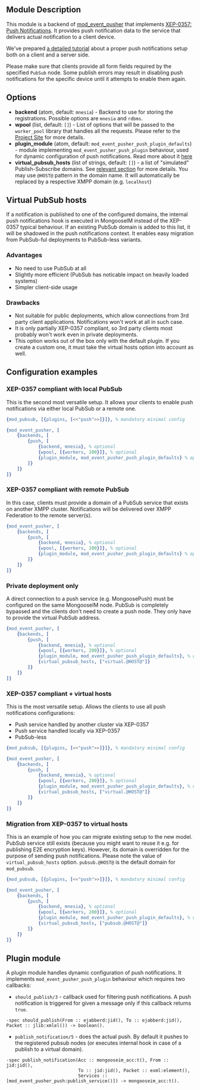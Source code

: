 ## Module Description

This module is a backend of [mod_event_pusher] that implements [XEP-0357: Push Notifications](https://xmpp.org/extensions/xep-0357.html).
It provides push notification data to the service that delivers actual notification to a client device.

We've prepared [a detailed tutorial](../user-guide/Push-notifications.md) about a proper push notifications setup both on a client and a server side.

Please make sure that clients provide all form fields required by the specified `PubSub` node.
Some publish errors may result in disabling push notifications for the specific device until it attempts to enable them again.

## Options

* **backend** (atom, default: `mnesia`) - Backend to use for storing the registrations.
 Possible options are `mnesia` and `rdbms`.
* **wpool** (list, default: `[]`) - List of options that will be passed to the `worker_pool` library that handles all the requests.
 Please refer to the [Project Site](https://github.com/inaka/worker_pool) for more details.
* **plugin_module** (atom, default: `mod_event_pusher_push_plugin_defaults`) - module implementing `mod_event_pusher_push_plugin` behaviour,
  used for dynamic configuration of push notifications. Read more about it [here](#plugin-module)
* **virtual_pubsub_hosts** (list of strings, default: `[]`) - a list of "simulated" Publish-Subscribe domains. See [relevant section](#virtual-pubsub-hosts) for more details. You may use `@HOST@` pattern in the domain name. It will automatically be replaced by a respective XMPP domain (e.g. `localhost`)

## Virtual PubSub hosts

If a notification is published to one of the configured domains, the internal push notifications hook is executed in MongooseIM instead of the XEP-0357 typical behaviour.
If an existing PubSub domain is added to this list, it will be shadowed in the push notifications context.
It enables easy migration from PubSub-ful deployments to PubSub-less variants.

### Advantages

* No need to use PubSub at all
* Slightly more efficient (PubSub has noticable impact on heavily loaded systems)
* Simpler client-side usage

### Drawbacks

* Not suitable for public deployments, which allow connections from 3rd party client applications. Notifications won't work at all in such case.
* It is only partially XEP-0357 compliant, so 3rd party clients most probably won't work even in private deployments.
* This option works out of the box only with the default plugin. If you create a custom one, it must take the virtual hosts option into account as well.

## Configuration examples

### XEP-0357 compliant with local PubSub

This is the second most versatile setup.
It allows your clients to enable push notifications via either local PubSub or a remote one.

```Erlang
{mod_pubsub, [{plugins, [<<"push">>]}]}, % mandatory minimal config

{mod_event_pusher, [
    {backends, [
        {push, [
            {backend, mnesia}, % optional
            {wpool, [{workers, 200}]}, % optional
            {plugin_module, mod_event_pusher_push_plugin_defaults} % optional
        ]}
    ]}
]}
```

### XEP-0357 compliant with remote PubSub

In this case, clients must provide a domain of a PubSub service that exists on another XMPP cluster.
Notifications will be delivered over XMPP Federation to the remote server(s).

```Erlang
{mod_event_pusher, [
    {backends, [
        {push, [
            {backend, mnesia}, % optional
            {wpool, [{workers, 200}]}, % optional
            {plugin_module, mod_event_pusher_push_plugin_defaults} % optional
        ]}
    ]}
]}
```

### Private deployment only

A direct connection to a push service (e.g. MongoosePush) must be configured on the same MongooseIM node.
PubSub is completely bypassed and the clients don't need to create a push node.
They only have to provide the virtual PubSub address.

```Erlang
{mod_event_pusher, [
    {backends, [
        {push, [
            {backend, mnesia}, % optional
            {wpool, [{workers, 200}]}, % optional
            {plugin_module, mod_event_pusher_push_plugin_defaults}, % optional
            {virtual_pubsub_hosts, ["virtual.@HOST@"]}
        ]}
    ]}
]}
```

### XEP-0357 compliant + virtual hosts

This is the most versatile setup. Allows the clients to use all push notifications configurations:

* Push service handled by another cluster via XEP-0357
* Push service handled locally via XEP-0357
* PubSub-less

```Erlang
{mod_pubsub, [{plugins, [<<"push">>]}]}, % mandatory minimal config

{mod_event_pusher, [
    {backends, [
        {push, [
            {backend, mnesia}, % optional
            {wpool, [{workers, 200}]}, % optional
            {plugin_module, mod_event_pusher_push_plugin_defaults}, % optional
            {virtual_pubsub_hosts, ["virtual.@HOST@"]}
        ]}
    ]}
]}
```

### Migration from XEP-0357 to virtual hosts

This is an example of how you can migrate existing setup to the new model.
PubSub service still exists (because you might want to reuse it e.g. for publishing E2E encryption keys).
However, its domain is overridden for the purpose of sending push notifications.
Please note the value of `virtual_pubsub_hosts` option.
`pubsub.@HOST@` is the default domain for `mod_pubsub`.

```Erlang
{mod_pubsub, [{plugins, [<<"push">>]}]}, % mandatory minimal config

{mod_event_pusher, [
    {backends, [
        {push, [
            {backend, mnesia}, % optional
            {wpool, [{workers, 200}]}, % optional
            {plugin_module, mod_event_pusher_push_plugin_defaults}, % optional
            {virtual_pubsub_hosts, ["pubsub.@HOST@"]}
        ]}
    ]}
]}
```

## Plugin module

A plugin module handles dynamic configuration of push notifications. It implements `mod_event_pusher_push_plugin` behaviour which
requires two callbacks:

* `should_publish/3` - callback used for filtering push notifications. A push notification is triggered for given a message only if this
callback returns `true`.

```
-spec should_publish(From :: ejabberd:jid(), To :: ejabberd:jid(), Packet :: jlib:xmlel()) -> boolean().
```

* `publish_notification/5` - does the actual push.
  By default it pushes to the registered pubsub nodes (or executes internal hook in case of a publish to a virtual domain).

```
-spec publish_notification(Acc :: mongooseim_acc:t(), From :: jid:jid(),
                           To :: jid:jid(), Packet :: exml:element(),
                           Services :: [mod_event_pusher_push:publish_service()]) -> mongooseim_acc:t().
```

[mod_event_pusher]: ./mod_event_pusher.md
